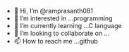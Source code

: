 - 👋 Hi, I’m @ramprasanth081
- 👀 I’m interested in ...programming
- 🌱 I’m currently learning ...C language
- 💞️ I’m looking to collaborate on ...
- 📫 How to reach me ...github

<!---
ramprasanth081/ramprasanth081 is a ✨ special ✨ repository because its `README.md` (this file) appears on your GitHub profile.
You can click the Preview link to take a look at your changes.
--->
